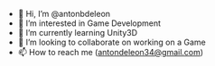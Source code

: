 - 👋 Hi, I’m @antonbdeleon
- 👀 I’m interested in Game Development
- 🌱 I’m currently learning Unity3D
- 💞️ I’m looking to collaborate on working on a Game
- 📫 How to reach me (antondeleon34@gmail.com)

<!---
antonbdeleon/antonbdeleon is a ✨ special ✨ repository because its `README.md` (this file) appears on your GitHub profile.
You can click the Preview link to take a look at your changes.
--->
